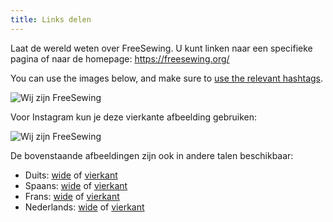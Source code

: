 ```yaml
---
title: Links delen
---
```


Laat de wereld weten over FreeSewing. U kunt linken naar een specifieke pagina of naar de homepage: https://freesewing.org/

You can use the images below, and make sure to [use the relevant hashtags](/community/hashtags/).

<img src="/share/en.wide.png" alt="Wij zijn FreeSewing" style="max-height: 25vh;" class="shadow" />

Voor Instagram kun je deze vierkante afbeelding gebruiken:

<img src="/share/en.square.png" alt="Wij zijn FreeSewing" style="max-height: 25vh;" class="shadow" />

De bovenstaande afbeeldingen zijn ook in andere talen beschikbaar:

- Duits: [wide](/share/de.wide.jpg) of [vierkant](/share/de.square.jpg)
- Spaans: [wide](/share/es.wide.jpg) of [vierkant](/share/es.square.jpg)
- Frans: [wide](/share/fr.wide.jpg) of [vierkant](/share/fr.square.jpg)
- Nederlands: [wide](/share/nl.wide.jpg) of [vierkant](/share/nl.square.jpg)
